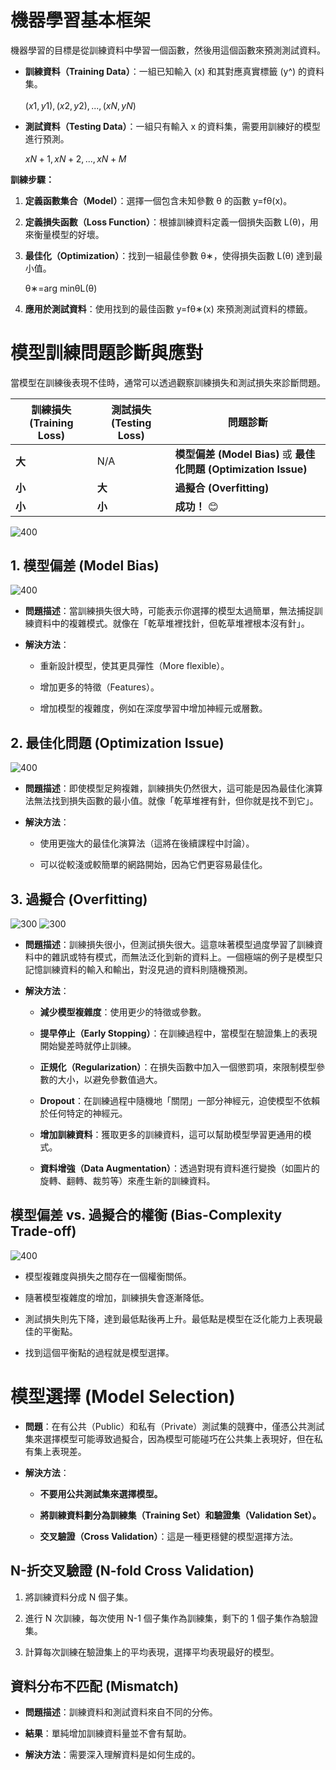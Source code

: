 # 機器學習基本框架

機器學習的目標是從訓練資料中學習一個函數，然後用這個函數來預測測試資料。

- **訓練資料（Training Data）**：一組已知輸入 (x) 和其對應真實標籤 (y^​) 的資料集。
    
    ${(x1,y^​1),(x2,y^​2),...,(xN,y^​N)}$
- **測試資料（Testing Data）**：一組只有輸入 x 的資料集，需要用訓練好的模型進行預測。
    
    ${xN+1,xN+2,...,xN+M}$

**訓練步驟：**

1. **定義函數集合（Model）**：選擇一個包含未知參數 θ 的函數 y=fθ​(x)。
    
2. **定義損失函數（Loss Function）**：根據訓練資料定義一個損失函數 L(θ)，用來衡量模型的好壞。
    
3. **最佳化（Optimization）**：找到一組最佳參數 θ∗，使得損失函數 L(θ) 達到最小值。
    
    θ∗=arg minθ​L(θ)
4. **應用於測試資料**：使用找到的最佳函數 y=fθ∗​(x) 來預測測試資料的標籤。
    

# 模型訓練問題診斷與應對

當模型在訓練後表現不佳時，通常可以透過觀察訓練損失和測試損失來診斷問題。

| **訓練損失 (Training Loss)** | **測試損失 (Testing Loss)** | **問題診斷**                                               |
| ------------------------ | ----------------------- | ------------------------------------------------------ |
| **大**                    | N/A                     | **模型偏差 (Model Bias)** 或 **最佳化問題 (Optimization Issue)** |
| **小**                    | **大**                   | **過擬合 (Overfitting)**                                  |
| **小**                    | **小**                   | **成功！** 😊                                             |
![400](06%20-%20Machine%20Learning/attachments/Pasted%20image%2020250821200040.png)
## 1. 模型偏差 (Model Bias)
![400](06%20-%20Machine%20Learning/attachments/Pasted%20image%2020250821200712.png)
- **問題描述**：當訓練損失很大時，可能表示你選擇的模型太過簡單，無法捕捉訓練資料中的複雜模式。就像在「乾草堆裡找針，但乾草堆裡根本沒有針」。
    
- **解決方法**：
    
    - 重新設計模型，使其更具彈性（More flexible）。
        
    - 增加更多的特徵（Features）。
        
    - 增加模型的複雜度，例如在深度學習中增加神經元或層數。
        

## 2. 最佳化問題 (Optimization Issue)
![400](06%20-%20Machine%20Learning/attachments/Pasted%20image%2020250821200729.png)
- **問題描述**：即使模型足夠複雜，訓練損失仍然很大，這可能是因為最佳化演算法無法找到損失函數的最小值。就像「乾草堆裡有針，但你就是找不到它」。
    
- **解決方法**：
    
    - 使用更強大的最佳化演算法（這將在後續課程中討論）。
        
    - 可以從較淺或較簡單的網路開始，因為它們更容易最佳化。
        

## 3. 過擬合 (Overfitting)
![300](06%20-%20Machine%20Learning/attachments/Pasted%20image%2020250821195719.png) ![300](06%20-%20Machine%20Learning/attachments/Pasted%20image%2020250821195940.png)

- **問題描述**：訓練損失很小，但測試損失很大。這意味著模型過度學習了訓練資料中的雜訊或特有模式，而無法泛化到新的資料上。一個極端的例子是模型只記憶訓練資料的輸入和輸出，對沒見過的資料則隨機預測。
    
- **解決方法**：
    
    - **減少模型複雜度**：使用更少的特徵或參數。
        
    - **提早停止（Early Stopping）**：在訓練過程中，當模型在驗證集上的表現開始變差時就停止訓練。
        
    - **正規化（Regularization）**：在損失函數中加入一個懲罰項，來限制模型參數的大小，以避免參數值過大。
        
    - **Dropout**：在訓練過程中隨機地「關閉」一部分神經元，迫使模型不依賴於任何特定的神經元。
        
    - **增加訓練資料**：獲取更多的訓練資料，這可以幫助模型學習更通用的模式。
        
    - **資料增強（Data Augmentation）**：透過對現有資料進行變換（如圖片的旋轉、翻轉、裁剪等）來產生新的訓練資料。
        

## 模型偏差 vs. 過擬合的權衡 (Bias-Complexity Trade-off)
![400](06%20-%20Machine%20Learning/attachments/Pasted%20image%2020250821200822.png)
- 模型複雜度與損失之間存在一個權衡關係。
    
- 隨著模型複雜度的增加，訓練損失會逐漸降低。
    
- 測試損失則先下降，達到最低點後再上升。最低點是模型在泛化能力上表現最佳的平衡點。
    
- 找到這個平衡點的過程就是模型選擇。
    

# 模型選擇 (Model Selection)

- **問題**：在有公共（Public）和私有（Private）測試集的競賽中，僅憑公共測試集來選擇模型可能導致過擬合，因為模型可能碰巧在公共集上表現好，但在私有集上表現差。
    
- **解決方法**：
    
    - **不要用公共測試集來選擇模型。**
        
    - **將訓練資料劃分為訓練集（Training Set）和驗證集（Validation Set）。**
        
    - **交叉驗證（Cross Validation）**：這是一種更穩健的模型選擇方法。
        

## N-折交叉驗證 (N-fold Cross Validation)

1. 將訓練資料分成 N 個子集。
    
2. 進行 N 次訓練，每次使用 N-1 個子集作為訓練集，剩下的 1 個子集作為驗證集。
    
3. 計算每次訓練在驗證集上的平均表現，選擇平均表現最好的模型。
    

## 資料分布不匹配 (Mismatch)

- **問題描述**：訓練資料和測試資料來自不同的分佈。
    
- **結果**：單純增加訓練資料量並不會有幫助。
    
- **解決方法**：需要深入理解資料是如何生成的。